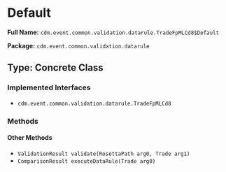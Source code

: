 # Default

**Full Name:** `cdm.event.common.validation.datarule.TradeFpMLCd8$Default`

**Package:** `cdm.event.common.validation.datarule`

## Type: Concrete Class

### Implemented Interfaces

- `cdm.event.common.validation.datarule.TradeFpMLCd8`

### Methods

#### Other Methods

- `ValidationResult validate(RosettaPath arg0, Trade arg1)`
- `ComparisonResult executeDataRule(Trade arg0)`


